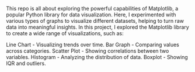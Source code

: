 This repo is all about exploring the powerful capabilities of Matplotlib, a popular Python library for data visualization. Here, I experimented with various types of graphs to visualize different datasets, helping to turn raw data into meaningful insights.
In this project, I explored the Matplotlib library to create a wide range of visualizations, such as:

Line Chart - Visualizing trends over time.
Bar Graph - Comparing values across categories.
Scatter Plot - Showing correlations between two variables.
Histogram - Analyzing the distribution of data.
Boxplot - Showing IQR and outliers.